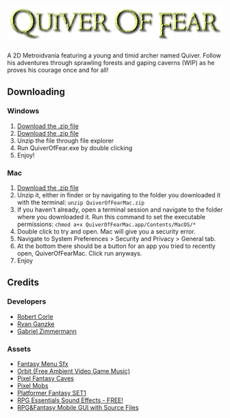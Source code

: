 # <img src="https://raw.githubusercontent.com/mucsci-students/2022fa-475-QuiverOfFear/main/Assets/UI/TitleText.png" width="600">
A 2D Metroidvania featuring a young and timid archer named Quiver. Follow his adventures through sprawling forests and
gaping caverns (WIP) as he proves his courage once and for all!

## Downloading
### Windows

1. [Download the .zip file](-)
1. [Download the .zip file](https://drive.google.com/file/d/1vbjxAxCJ3atHWCjJNISv3ACXBvZzBta5/view?usp=sharing)
2. Unzip the file through file explorer
3. Run QuiverOfFear.exe by double clicking
4. Enjoy!

### Mac
1. [Download the .zip file](-)
2. Unzip it, either in finder or by navigating to the folder you downloaded it with the terminal: ```unzip QuiverOfFearMac.zip```
3. If you haven't already, open a terminal session and navigate to the folder where you downloaded it. Run this command to set the executable permissions: ```chmod a+x QuiverOfFearMac.app/Contents/MacOS/* ```
3. Double click to try and open. Mac will give you a security error.
4. Navigate to System Preferences > Security and Privacy > General tab. 
5. At the bottom there should be a button for an app you tried to recently open, QuiverOfFearMac. Click run anyways.
6. Enjoy

## Credits
### Developers 
- [Robert Corle](https://github.com/RjCor)
- [Ryan Ganzke](https://github.com/anOrgandroiD)
- [Gabriel Zimmermann](https://github.com/gabe2762)
### Assets
- [Fantasy Menu Sfx](https://assetstore.unity.com/packages/audio/sound-fx/fantasy-menu-sfx-57238)
- [Orbit (Free Ambient Video Game Music)](https://assetstore.unity.com/packages/audio/ambient/orbit-free-ambient-video-game-music-204571)
- [Pixel Fantasy Caves](https://assetstore.unity.com/packages/2d/environments/pixel-fantasy-caves-152375)
- [Pixel Mobs](https://assetstore.unity.com/packages/2d/characters/pixel-mobs-54995)
- [Platformer Fantasy SET1](https://assetstore.unity.com/packages/2d/environments/platformer-fantasy-set1-159063)
- [RPG Essentials Sound Effects - FREE!](https://assetstore.unity.com/packages/audio/sound-fx/rpg-essentials-sound-effects-free-227708)
- [RPG&Fantasy Mobile GUI with Source Files](https://assetstore.unity.com/packages/2d/gui/rpg-fantasy-mobile-gui-with-source-files-166086)